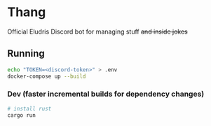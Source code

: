 # Thang

Official Eludris Discord bot for managing stuff ~~and inside jokes~~

## Running

```bash
echo "TOKEN=<discord-token>" > .env
docker-compose up --build
```

### Dev (faster incremental builds for dependency changes)

```bash
# install rust
cargo run
```
